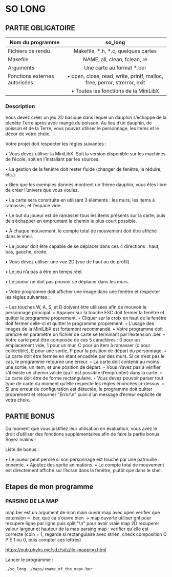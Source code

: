 # SO LONG

## PARTIE OBLIGATOIRE

| Nom du programme              | so_long                                                                  |
| ----------------------------- | :----------------------------------------------------------------------: |         
| Fichiers de rendu             | Makefile, *.h, *.c, quelques cartes                                      |
| Makefile                      | NAME, all, clean, fclean, re                                             |
| Arguments                     | Une carte au format *.ber                                                |
| Fonctions externes autorisées | • open, close, read, write, printf, malloc, free, perror, strerror, exit |
|                               | • Toutes les fonctions de la MiniLibX                                    |

### Description 

Vous devez créer un jeu 2D basique dans lequel un dauphin s’échappe de la planète Terre après avoir mangé du poisson. 
Au lieu d’un dauphin, de poisson et de la Terre, vous pouvez utiliser le personnage, les items et le décor de votre choix.

Votre projet doit respecter les règles suivantes :

• Vous devez utiliser la MiniLibX. Soit la version disponible sur les machines de
l’école, soit en l’installant par les sources.

• La gestion de la fenêtre doit rester fluide (changer de fenêtre, la réduire, etc.).

• Bien que les exemples donnés montrent un thème dauphin, vous êtes libre de créer
l’univers que vous voulez.

• La carte sera construite en utilisant 3 éléments : les murs, les items à ramasser, et
l’espace vide.

• Le but du joueur est de ramasser tous les items présents sur la carte, puis de
s’échapper en empruntant le chemin le plus court possible.

• À chaque mouvement, le compte total de mouvement doit être affiché dans le shell.

• Le joueur doit être capable de se déplacer dans ces 4 directions : haut, bas, gauche,
droite.

• Vous devez utiliser une vue 2D (vue de haut ou de profil).

• Le jeu n’a pas à être en temps réel.

• Le joueur ne doit pas pouvoir se déplacer dans les murs.

• Votre programme doit afficher une image dans une fenêtre et respecter les règles
suivantes :

◦ Les touches W, A, S, et D doivent être utilisées afin de mouvoir le personnage
principal.
◦ Appuyer sur la touche ESC doit fermer la fenêtre et quitter le programme
proprement.
◦ Cliquer sur la croix en haut de la fenêtre doit fermer celle-ci et quitter le
programme proprement.
◦ L’usage des images de la MiniLibX est fortement recommandé.
• Votre programme doit prendre en paramètre un fichier de carte se terminant par
l’extension .ber.
◦ Votre carte peut être composée de ces 5 caractères :
0 pour un emplacement vide,
1 pour un mur,
C pour un item à ramasser (c pour collectible),
E pour une sortie,
P pour la position de départ du personnage.
◦ La carte doit être fermée en étant encadrée par des murs. Si ce n’est pas le cas,
le programme retourne une erreur.
◦ La carte doit contenir au moins une sortie, un item, et une position de départ.
◦ Vous n’avez pas à vérifier s’il existe un chemin valide (qu’il est possible d’emprunter) dans la carte.
◦ La carte doit être de forme rectangulaire.
◦ Vous devez pouvoir parser tout type de carte du moment qu’elle respecte les
règles énoncées ci-dessus.
◦ Si une erreur de configuration est détectée, le programme doit quitter proprement et retourner "Error\n" suivi d’un message d’erreur explicite de votre
choix.

## PARTIE BONUS

Du moment que vous justifiez leur utilisation en évaluation, vous avez le droit d’utiliser des fonctions supplémentaires afin de faire la partie bonus. Soyez malins !

Liste de bonus :

• Le joueur peut perdre si son personnage est touché par une patrouille ennemie.
• Ajoutez des sprite animations.
• Le compte total de mouvement est directement affiché sur l’écran dans la fenêtre, plutôt que dans le shell.


## Etapes de mon programme

### PARSING DE LA MAP

map.ber est un argument de mon main
ouvrir map avec open
verifier que extension = .ber, que ca s'ouvre bien
-> map ouverte
utiliser gnl pour recupere ligne par ligne 
puis split "\n" pour avoir vraie map 2D
recuperer valeur largeur et hauteur de la map
parsing map : verifier qu'elle est correcte (coin = 1, regarde si rectangulaire avec strlen, check composition C P E 1 ou 0, puis compter ces lettres)


https://pub.phyks.me/sdz/sdz/ile-mapping.html

Lancer le programme : 

```./so_long ./maps/<name_of_the_map>.ber```